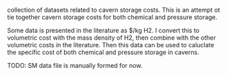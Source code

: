 collection of datasets related to cavern storage costs. This is an attempt ot tie together cavern storage costs for both chemical and pressure storage. 

Some data is presented in the literature as $/kg H2. I convert this to volumetric cost with the mass density of H2, then combine with the other volumetric costs in the literature. 
Then this data can be used to caluclate the specific cost of both chemical and pressure storage in caverns. 


TODO: SM data file is manually formed for now. 